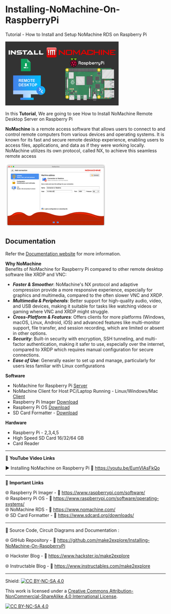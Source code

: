 # Installing-NoMachine-On-RaspberryPi
Tutorial - How to Install and Setup NoMachine RDS on Raspberry Pi

<img src="/Images/NoMachine-Rpi.png" height="200">  
  
In this **Tutorial**, We are going to see How to Install NoMachine Remote Desktop Server on Raspberry Pi  

**NoMachine** is a remote access software that allows users to connect to and control remote computers from various devices and operating systems. It is known for its fast and secure remote desktop experience, enabling users to access files, applications, and data as if they were working locally. NoMachine utilizes its own protocol, called NX, to achieve this seamless remote access  

<img src="/Images/newconnection.jpg" height="200">


## Documentation

Refer the [Documentation website](https://download.nomachine.com/download/?id=29&platform=linux&distro=raspberry) for more information.  


**Why NoMachine**  
Benefits of NoMachine for Raspberry Pi compared to other remote desktop software like XRDP and VNC:  
- ***Faster & Smoother***: NoMachine's NX protocol and adaptive compression provide a more responsive experience, especially for graphics and multimedia, compared to the often slower VNC and XRDP.  
- ***Multimedia & Peripherals***: Better support for high-quality audio, video, and USB devices, making it suitable for tasks like watching videos or gaming where VNC and XRDP might struggle.
- ***Cross-Platform & Features***: Offers clients for more platforms (Windows, macOS, Linux, Android, iOS) and advanced features like multi-monitor support, file transfer, and session recording, which are limited or absent in other options.
- ***Security***: Built-in security with encryption, SSH tunneling, and multi-factor authentication, making it safer to use, especially over the internet, compared to XRDP which requires manual configuration for secure connections.
- ***Ease of Use***: Generally easier to set up and manage, particularly for users less familiar with Linux configurations
  
  
**Software**
- NoMachine for Raspberry Pi [Server](https://download.nomachine.com/download/?id=29&platform=linux&distro=raspberry)  
- NoMachine Client for Host PC/Laptop Running - Linux/Windows/Mac [Client](https://www.nomachine.com/)  
- Raspberry Pi Imager [Download](https://www.raspberrypi.com/software/)  
- Raspberry Pi OS [Download](https://www.raspberrypi.com/software/operating-systems/)  
- SD Card Formatter - [Download](https://www.sdcard.org/downloads/)  
  
**Hardware**
- Raspberry Pi - 2,3,4,5
- High Speed SD Card 16/32/64 GB  
- Card Reader  

------------------------------------------------------------------------------------------------------

📕 **YouTube Video Links**  

▶️  Installing NoMachine on Raspberry Pi 🔗  https://youtu.be/EumVIAsFkQo   


-------------------------------------------------------------------------------------------------------
📒 **Important Links**  
 
🌐 Raspberry Pi Imager - 🔗 https://www.raspberrypi.com/software/   
🌐 Raspberry Pi OS  - 🔗 https://www.raspberrypi.com/software/operating-systems/  
🌐 NoMachine RDS - 🔗 https://www.nomachine.com/  
🌐 SD Card Formatter - 🔗 https://www.sdcard.org/downloads/  


------------------------------------------------------------------------------------------------------

📜 Source Code, Circuit Diagrams and Documentation : 

🌐 GitHub Repository - 🔗 https://github.com/make2explore/Installing-NoMachine-On-RaspberryPi   
  
🌐 Hackster Blog - 🔗 https://www.hackster.io/make2explore  
  
🌐 Instructable Blog - 🔗 https://www.instructables.com/make2explore  
  

------------------------------------------------------------------------------------------  

Shield: [![CC BY-NC-SA 4.0][cc-by-nc-sa-shield]][cc-by-nc-sa]

This work is licensed under a
[Creative Commons Attribution-NonCommercial-ShareAlike 4.0 International License][cc-by-nc-sa].

[![CC BY-NC-SA 4.0][cc-by-nc-sa-image]][cc-by-nc-sa]

[cc-by-nc-sa]: http://creativecommons.org/licenses/by-nc-sa/4.0/
[cc-by-nc-sa-image]: https://licensebuttons.net/l/by-nc-sa/4.0/88x31.png
[cc-by-nc-sa-shield]: https://img.shields.io/badge/License-CC%20BY--NC--SA%204.0-lightgrey.svg